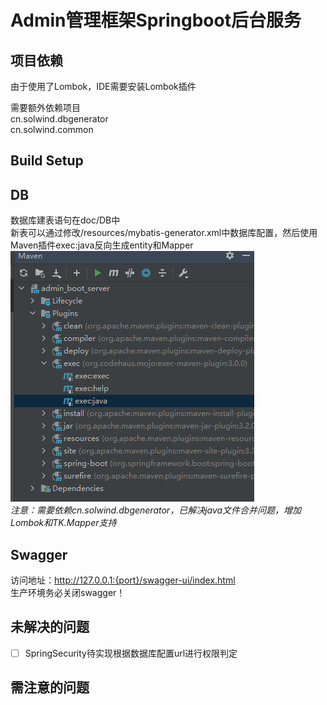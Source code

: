 # **Admin管理框架Springboot后台服务**

## 项目依赖
由于使用了Lombok，IDE需要安装Lombok插件

需要额外依赖项目  
cn.solwind.dbgenerator  
cn.solwind.common

## Build Setup


## DB
数据库建表语句在doc/DB中  
新表可以通过修改/resources/mybatis-generator.xml中数据库配置，然后使用Maven插件exec:java反向生成entity和Mapper  
![avatar](../img/db_generator.png)  
_注意：需要依赖cn.solwind.dbgenerator，已解决java文件合并问题，增加Lombok和TK.Mapper支持_

## Swagger
访问地址：http://127.0.0.1:{port}/swagger-ui/index.html  
生产环境务必关闭swagger！

## 未解决的问题
- [ ] SpringSecurity待实现根据数据库配置url进行权限判定

## 需注意的问题
